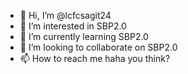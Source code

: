 - 👋 Hi, I’m @lcfcsagit24
- 👀 I’m interested in SBP2.0
- 🌱 I’m currently learning SBP2.0
- 💞️ I’m looking to collaborate on SBP2.0
- 📫 How to reach me haha you think?

<!---
lcfcsagit24/lcfcsagit24 is a ✨ special ✨ repository because its `README.md` (this file) appears on your GitHub profile.
You can click the Preview link to take a look at your changes.
--->
